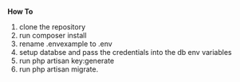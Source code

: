 <strong>How To</strong>

1. clone the repository 
 2. run composer install
 3. rename .envexample to .env
 4. setup databse and pass the credentials into the db env variables
 5. run php artisan key:generate
 6. run php artisan migrate.

 